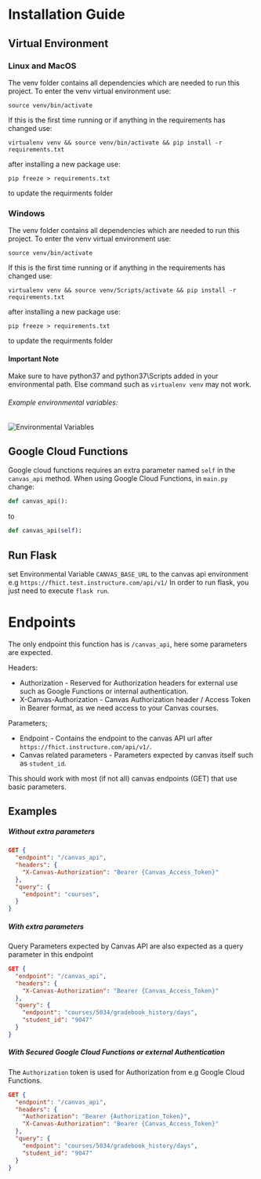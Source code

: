 # Installation Guide
## Virtual Environment
### Linux and MacOS

The venv folder contains all dependencies which are needed to run this project. To enter the venv virtual environment use:

``` source venv/bin/activate ```

If this is the first time running or if anything in the requirements has changed use:

``` virtualenv venv && source venv/bin/activate && pip install -r requirements.txt ```

after installing a new package use: 

``` pip freeze > requirements.txt ```

to update the requirments folder

### Windows
The venv folder contains all dependencies which are needed to run this project. To enter the venv virtual environment use:

``` source venv/bin/activate ```

If this is the first time running or if anything in the requirements has changed use:

``` virtualenv venv && source venv/Scripts/activate && pip install -r requirements.txt ```

after installing a new package use: 

``` pip freeze > requirements.txt ```

to update the requirments folder

#### Important Note
Make sure to have python37 and python37\Scripts added in your environmental path.
Else command such as ```virtualenv venv``` may not work.

###### Example environmental variables:

![Environmental Variables](https://i.imgur.com/2u3va11.png "Environmental Variables")

## Google Cloud Functions
Google cloud functions requires an extra parameter named `self` in the `canvas_api` method.
When using Google Cloud Functions, in `main.py` change:
```python
def canvas_api():
```

to

```python
def canvas_api(self):
```

## Run Flask
set Environmental Variable `CANVAS_BASE_URL` to the canvas api environment e.g `https://fhict.test.instructure.com/api/v1/`
In order to run flask, you just need to execute `flask run`.

# Endpoints
The only endpoint this function has is `/canvas_api`, here some parameters are expected.

Headers:
* Authorization - Reserved for Authorization headers for external use such as Google Functions or internal authentication.
* X-Canvas-Authorization - Canvas Authorization header / Access Token in Bearer format, as we need access to your Canvas courses.

Parameters;
* Endpoint - Contains the endpoint to the canvas API url after `https://fhict.instructure.com/api/v1/`.
* Canvas related parameters - Parameters expected by canvas itself such as `student_id`.

This should work with most (if not all) canvas endpoints (GET) that use basic parameters.

## Examples
##### Without extra parameters
```json
GET { 
  "endpoint": "/canvas_api",
  "headers": {
    "X-Canvas-Authorization": "Bearer {Canvas_Access_Token}"
  },
  "query": {
    "endpoint": "courses",
  }
}
```

##### With extra parameters

Query Parameters expected by Canvas API are also expected as a query parameter in this endpoint

```json
GET { 
  "endpoint": "/canvas_api",
  "headers": {
    "X-Canvas-Authorization": "Bearer {Canvas_Access_Token}"
  },
  "query": {
    "endpoint": "courses/5034/gradebook_history/days",
    "student_id": "9047"
  }
}
```

##### With Secured Google Cloud Functions or external Authentication

The `Authorization` token is used for Authorization from e.g Google Cloud Functions.

```json
GET { 
  "endpoint": "/canvas_api",
  "headers": {
    "Authorization": "Bearer {Authorization_Token}",
    "X-Canvas-Authorization": "Bearer {Canvas_Access_Token}"
  },
  "query": {
    "endpoint": "courses/5034/gradebook_history/days",
    "student_id": "9047"
  }
}
```
